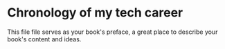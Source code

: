 # Chronology of my tech career

This file file serves as your book's preface, a great place to describe your book's content and ideas.

